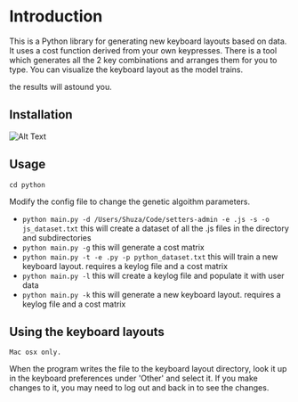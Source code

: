 # Introduction

This is a Python library for generating new keyboard layouts based on data.
It uses a cost function derived from your own keypresses. There is a tool which generates all the 2 key combinations and arranges them for you to type.
You can visualize the keyboard layout as the model trains.

the results will astound you.

## Installation

![Alt Text](https://media.giphy.com/media/8c9NInMpXixMjR6lTH/giphy.gif)

## Usage

`cd python`

Modify the config file to change the genetic algoithm parameters.

- `python main.py -d /Users/Shuza/Code/setters-admin -e .js -s -o js_dataset.txt` this will create a dataset of all the .js files in the directory and subdirectories
- `python main.py -g` this will generate a cost matrix
- `python main.py -t -e .py -p python_dataset.txt` this will train a new keyboard layout. requires a keylog file and a cost matrix
- `python main.py -l` this will create a keylog file and populate it with user data
- `python main.py -k` this will generate a new keyboard layout. requires a keylog file and a cost matrix

## Using the keyboard layouts

`Mac osx only.`

When the program writes the file to the keyboard layout directory, look it up in the keyboard preferences under 'Other' and select it. If you make changes to it, you may need to log out and back in to see the changes.
